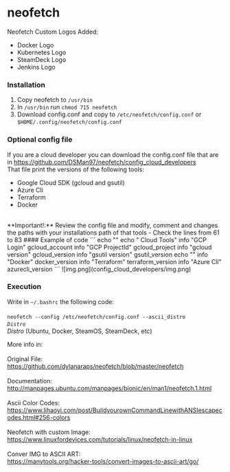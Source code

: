 # neofetch
Neofetch Custom Logos Added:
 - Docker  Logo
 - Kubernetes Logo
 - SteamDeck Logo
 - Jenkins Logo

### Installation
1. Copy neofetch to <code>/usr/bin</code>
2. In <code>/usr/bin</code> run <code>chmod 715 neofetch</code>
3. Download config.conf and copy to <code>/etc/neofetch/config.conf</code> or <code>$HOME/.config/neofetch/config.conf</code>

### Optional config file
If you are a cloud developer you can download the config.conf file that are in https://github.com/DSMan97/neofetch/config_cloud_developers<br>
That file print the versions of the following tools:
- Google Cloud SDK (gcloud and gsutil)
- Azure Cli
- Terraform
- Docker
<br>
**Important!:** Review the config file and modify, comment and changes the paths with your installations path of that tools
- Check the lines from 61 to 83
#### Example of code
```
    echo ""
    echo "                              Cloud Tools"
    info "GCP Login" gcloud_account
    info "GCP ProjectId" gcloud_project
    info "gcloud version" gcloud_version
    info "gsutil version" gsutil_version
    echo ""
    info "Docker" docker_version
    info "Terraform" terraform_version
    info "Azure Cli" azurecli_version
```
![img.png](config_cloud_developers/img.png)

### Execution
Write in <code>~/.bashrc</code> the following code:
<br>
<code>
neofetch --config /etc/neofetch/config.conf --ascii_distro _Distro_
</code>
<br>
_Distro_ (Ubuntu, Docker, SteamOS, SteamDeck, etc)

More info in: 
<br>
<br>
Original File:
<br>
https://github.com/dylanaraps/neofetch/blob/master/neofetch
<br>
<br>
Documentation:
<br>
http://manpages.ubuntu.com/manpages/bionic/en/man1/neofetch.1.html
<br>
<br>
Ascii Color Codes:
<br>
https://www.lihaoyi.com/post/BuildyourownCommandLinewithANSIescapecodes.html#256-colors
<br>
<br>
Neofetch with custom Image:
<br>
https://www.linuxfordevices.com/tutorials/linux/neofetch-in-linux
<br>
<br>
Conver IMG to ASCII ART:
<br>
https://manytools.org/hacker-tools/convert-images-to-ascii-art/go/
